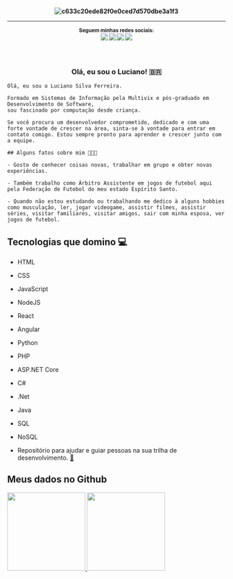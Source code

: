 <h4 align="center">
 
![c633c20ede82f0e0ced7d570dbe3a1f3](https://user-images.githubusercontent.com/70382532/138322189-2db8df52-9dcb-40a0-88a8-c365466bd33d.gif)

<hr>

<sub> <strong>Seguem minhas redes sociais: </strong> <br>
[<img src = "https://img.shields.io/badge/GitHub-100000?style=for-the-badge&logo=github&logoColor=white">](https://github.com/LucianoSF1992)
[<img src = "https://img.shields.io/badge/Facebook-1877F2?style=for-the-badge&logo=facebook&logoColor=white">](https://www.facebook.com/LucianoFerreira1992/)
[<img src="https://img.shields.io/badge/linkedin-%230077B5.svg?&style=for-the-badge&logo=linkedin&logoColor=white" />](https://www.linkedin.com/in/lucianoferreira92/)
[<img src = "https://img.shields.io/badge/instagram-%23E4405F.svg?&style=for-the-badge&logo=instagram&logoColor=white">](https://www.instagram.com/luciano_s_ferreira92/)
</sub>

<h3 align="center">  <br>

Olá, eu sou o Luciano! 🇧🇷
<br>

</h3>

```
Olá, eu sou o Luciano Silva Ferreira.

Formado em Sistemas de Informação pela Multivix e pós-graduado em Desenvolvimento de Software, 
sou fascinado por computação desde criança.

Se você procura um desenvolvedor comprometido, dedicado e com uma forte vontade de crescer na área, sinta-se à vontade para entrar em contato comigo. Estou sempre pronto para aprender e crescer junto com a equipe.

## Alguns fatos sobre mim 👨🏻‍💻

- Gosto de conhecer coisas novas, trabalhar em grupo e obter novas experiências. 

- Também trabalho como Árbitro Assistente em jogos de futebol aqui pela Federação de Futebol do meu estado Espírito Santo.

- Quando não estou estudando ou trabalhando me dedico à alguns hobbies como musculação, ler, jogar videogame, assistir filmes, assistir séries, visitar familiares, visitar amigos, sair com minha esposa, ver jogos de futebol.

```
## Tecnologias que domino 💻

  - HTML
  - CSS
  - JavaScript
  - NodeJS
  - React
  - Angular
  - Python
  - PHP
  - ASP.NET Core
  - C#
  - .Net
  - Java
  - SQL
  - NoSQL

- Repositório para ajudar e guiar pessoas na sua trilha de desenvolvimento.  [:link:](https://github.com/LucianoSF1992/guiadevbrasil)

## Meus dados no Github

<div>
<a href="https://github.com/LucianoSF1992">
<img loading="lazy" height="180em" src="https://github-readme-stats.vercel.app/api/top-langs/?username=LucianoSF1992&layout=compact&langs_count=7&theme=dracula"/>
<img loading="lazy" height="180em" src="https://github-readme-stats.vercel.app/api?username=LucianoSF1992&show_icons=true&theme=dracula&include_all_commits=true&count_private=true"/>
</div>
